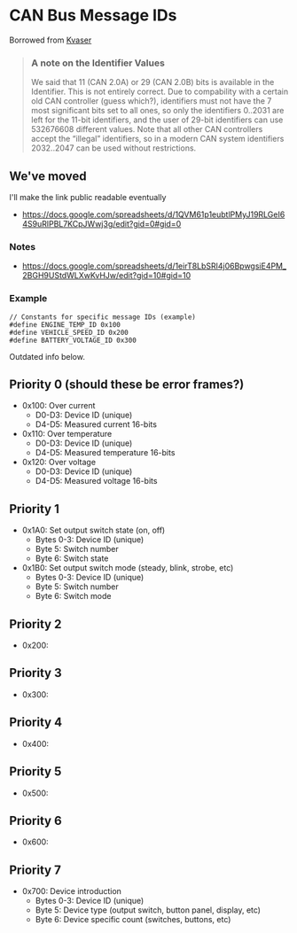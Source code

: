 # CAN Bus Message IDs

Borrowed from [Kvaser](https://kvaser.com/can-protocol-tutorial/)
> ### A note on the Identifier Values
> We said that 11 (CAN 2.0A) or 29 (CAN 2.0B) bits is available in the Identifier. This is not entirely correct. Due to compability with a certain old CAN controller (guess which?), identifiers must not have the 7 most significant bits set to all ones, so only the identifiers 0..2031 are left for the 11-bit identifiers, and the user of 29-bit identifiers can use 532676608 different values. Note that all other CAN controllers accept the “illegal” identifiers, so in a modern CAN system identifiers 2032..2047 can be used without restrictions.

## We've moved
I'll make the link public readable eventually
* https://docs.google.com/spreadsheets/d/1QVM61p1eubtlPMyJ19RLGeI64S9uRlPBL7KCpJWwj3g/edit?gid=0#gid=0
  
### Notes
* https://docs.google.com/spreadsheets/d/1eirT8LbSRl4j06BpwgsiE4PM_2BGH9UStdWLXwKvHJw/edit?gid=10#gid=10

### Example
```
// Constants for specific message IDs (example)
#define ENGINE_TEMP_ID 0x100
#define VEHICLE_SPEED_ID 0x200
#define BATTERY_VOLTAGE_ID 0x300
```

Outdated info below.
## Priority 0 (should these be error frames?)
* 0x100: Over current
     * D0-D3: Device ID (unique)
     * D4-D5: Measured current 16-bits
* 0x110: Over temperature
     * D0-D3: Device ID (unique)
     * D4-D5: Measured temperature 16-bits
* 0x120: Over voltage
     * D0-D3: Device ID (unique)
     * D4-D5: Measured voltage 16-bits

## Priority 1
* 0x1A0: Set output switch state (on, off)
    * Bytes 0-3: Device ID (unique)
    * Byte 5: Switch number
    * Byte 6: Switch state
* 0x1B0: Set output switch mode (steady, blink, strobe, etc)
    * Bytes 0-3: Device ID (unique)
    * Byte 5: Switch number
    * Byte 6: Switch mode


## Priority 2
* 0x200: 

## Priority 3
* 0x300: 

## Priority 4
* 0x400:

## Priority 5
* 0x500:

## Priority 6
* 0x600:

## Priority 7
* 0x700: Device introduction
    * Bytes 0-3: Device ID (unique)
    * Byte 5: Device type (output switch, button panel, display, etc)
    * Byte 6: Device specific count (switches, buttons, etc)

